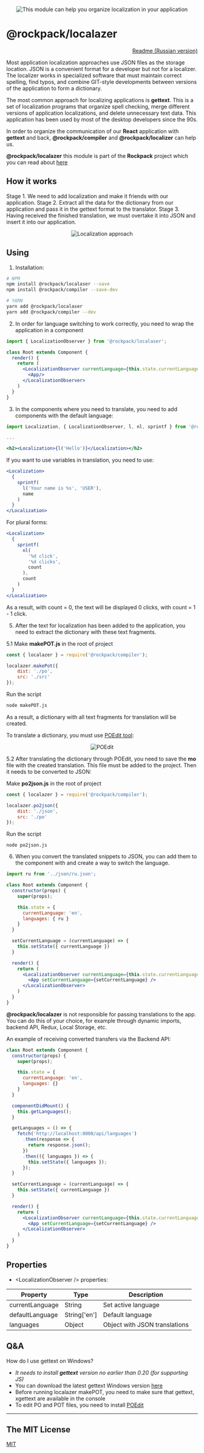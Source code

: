 <p align="center">
  <img src="http://www.natrube.net/localazer/assets/logo.png" alt="This module can help you organize localization in your application" />
</p>

# @rockpack/localazer

<p align="right">
  <a href="https://github.com/AlexSergey/rockpack/blob/master/packages/localazer/README_RU.md">Readme (Russian version)</a>
</p>

Most application localization approaches use JSON files as the storage location. JSON is a convenient format for a developer but not for a localizer. The localizer works in specialized software that must maintain correct spelling, find typos, and combine GIT-style developments between versions of the application to form a dictionary.

The most common approach for localizing applications is **gettext**. This is a set of localization programs that organize spell checking, merge different versions of application localizations, and delete unnecessary text data. This application has been used by most of the desktop developers since the 90s.

In order to organize the communication of our **React** application with **gettext** and back, **@rockpack/compiler** and **@rockpack/localizer** can help us.

**@rockpack/localazer** this module is part of the **Rockpack** project which you can read about <a href="https://github.com/AlexSergey/rockpack/blob/master/README.md" target="_blank">here</a>

## How it works
Stage 1. We need to add localization and make it friends with our application.
Stage 2. Extract all the data for the dictionary from our application and pass it in the gettext format to the translator.
Stage 3. Having received the finished translation, we must overtake it into JSON and insert it into our application.

<p align="center">
  <img src="https://www.rockpack.io/readme_assets/localazer-approach.jpg" alt="Localization approach" />
</p>

## Using

1. Installation:

```sh
# NPM
npm install @rockpack/localaser --save
npm install @rockpack/compiler --save-dev

# YARN
yarn add @rockpack/localaser
yarn add @rockpack/compiler --dev
```

2. In order for language switching to work correctly, you need to wrap the application in a *<LocalizationObserver>* component

```jsx
import { LocalizationObserver } from '@rockpack/localaser';

class Root extends Component {
  render() {
    return (
      <LocalizationObserver currentLanguage={this.state.currentLanguage} languages={this.state.languages}>
        <App/>
      </LocalizationObserver>
    )
  }
}
```

3. In the components where you need to translate, you need to add components with the default language:

```jsx
import Localization, { LocalizationObserver, l, nl, sprintf } from '@rockpack/localaser';

...

<h2><Localization>{l('Hello')}</Localization></h2>
```

If you want to use variables in translation, you need to use:

```jsx
<Localization>
  {
    sprintf(
      l('Your name is %s', 'USER'),
      name
    )
  }
</Localization>
```

For plural forms:

```jsx
<Localization>
  {
    sprintf(
      nl(
        '%d click',
        '%d clicks',
        count
      ),
      count
    )
  }
</Localization>
```

As a result, with count = 0, the text will be displayed 0 clicks, with count = 1 - 1 click.

5. After the text for localization has been added to the application, you need to extract the dictionary with these text fragments.

5.1 Make **makePOT.js** in the root of project
```js
const { localazer } = require('@rockpack/compiler');

localazer.makePot({
    dist: './po',
    src: './src'
});
```
Run the script
```sh
node makePOT.js
```
As a result, a dictionary with all text fragments for translation will be created.

To translate a dictionary, you must use <a href="https://poedit.net/download">POEdit tool</a>:

<p align="center">
  <img src="http://www.natrube.net/localazer/assets/poedit.png" alt="POEdit" />
</p>

5.2 After translating the dictionary through POEdit, you need to save the **mo** file with the created translation. This file must be added to the project. Then it needs to be converted to JSON:

Make **po2json.js** in the root of project
```js
const { localazer } = require('@rockpack/compiler');

localazer.po2json({
    dist: './json',
    src: './po'
});
```

Run the script
```shell script
node po2json.js
```

6. When you convert the translated snippets to JSON, you can add them to the component with *<LocalizationObserver>* and create a way to switch the language.

```jsx
import ru from '../json/ru.json';

class Root extends Component {
  constructor(props) {
    super(props);

    this.state = {
      currentLanguage: 'en',
      languages: { ru }
    }
  }

  setCurrentLanguage = (currentLanguage) => {
    this.setState({ currentLanguage })
  }

  render() {
    return (
      <LocalizationObserver currentLanguage={this.state.currentLanguage} languages={this.state.languages}>
        <App setCurrentLanguage={setCurrentLanguage} />
      </LocalizationObserver>
    )
  }
}
```

**@rockpack/localazer** is not responsible for passing translations to the app. You can do this of your choice, for example through dynamic imports, backend API, Redux, Local Storage, etc.

An example of receiving converted transfers via the Backend API:

```jsx
class Root extends Component {
  constructor(props) {
    super(props);

    this.state = {
      currentLanguage: 'en',
      languages: {}
    }
  }

  componentDidMount() {
    this.getLanguages();
  }

  getLanguages = () => {
    fetch('http://localhost:8000/api/languages')
      .then(response => {
        return response.json();
      })
      .then(({ languages }) => {
        this.setState({ languages });
      });
  }

  setCurrentLanguage = (currentLanguage) => {
    this.setState({ currentLanguage })
  }

  render() {
    return (
      <LocalizationObserver currentLanguage={this.state.currentLanguage} languages={this.state.languages}>
        <App setCurrentLanguage={setCurrentLanguage} />
      </LocalizationObserver>
    )
  }
}
```

## Properties

- \<LocalizationObserver /> properties:

| Property | Type | Description |
| --- | --- | --- |
| currentLanguage | String | Set active language |
| defaultLanguage | String['en'] | Default language |
| languages | Object | Object with JSON translations |

## Q&A

How do I use gettext on Windows?
- *It needs to install **gettext** version no earlier than 0.20 (for supporting JS)*
- You can download the latest gettext Windows version [here](https://mlocati.github.io/articles/gettext-iconv-windows.html)
- Before running localazer makePOT, you need to make sure that gettext, xgettext are available in the console
- To edit PO and POT files, you need to install [POEdit](https://poedit.net/download)
***

## The MIT License

<a href="https://github.com/AlexSergey/rockpack#the-mit-license" target="_blank">MIT</a>
